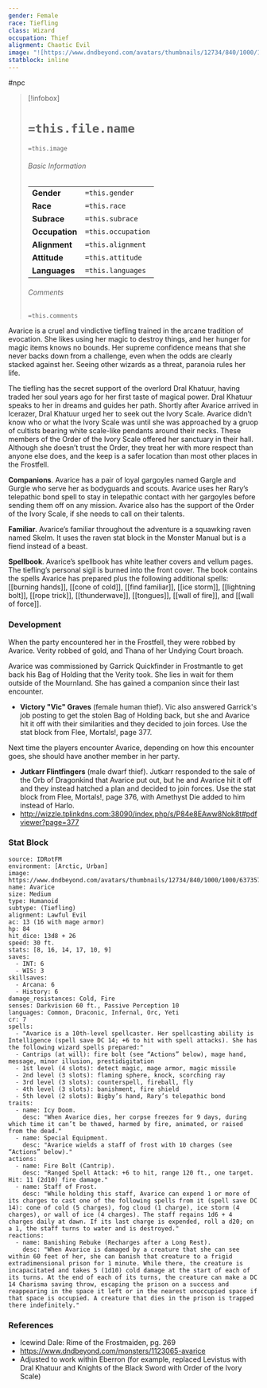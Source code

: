 ```yaml
---
gender: Female
race: Tiefling
class: Wizard
occupation: Thief
alignment: Chaotic Evil
image: "![https://www.dndbeyond.com/avatars/thumbnails/12734/840/1000/1000/637357081587654273.jpeg|250](https://www.dndbeyond.com/avatars/thumbnails/12734/840/1000/1000/637357081587654273.jpeg)"
statblock: inline
---
```

 #npc 

> [!infobox]
> # `=this.file.name`
> `=this.image`
> ###### Basic Information
> |  |  |
> | ---- | ---- |
> | **Gender** | `=this.gender` |
> | **Race** | `=this.race` |
> | **Subrace** | `=this.subrace` |
> | **Occupation** | `=this.occupation` |
> | **Alignment** | `=this.alignment` |
> | **Attitude** | `=this.attitude` |
> | **Languages** | `=this.languages` |
> ###### Comments
> `=this.comments`

Avarice is a cruel and vindictive tiefling trained in the arcane tradition of evocation. She likes using her magic to destroy things, and her hunger for magic items knows no bounds. Her supreme confidence means that she never backs down from a challenge, even when the odds are clearly stacked against her. Seeing other wizards as a threat, paranoia rules her life.

The tiefling has the secret support of the overlord Dral Khatuur, having traded her soul years ago for her first taste of magical power. Dral Khatuur speaks to her in dreams and guides her path. Shortly after Avarice arrived in Icerazer, Dral Khatuur urged her to seek out the Ivory Scale. Avarice didn’t know who or what the Ivory Scale was until she was approached by a gruop of cultists bearing white scale-like pendants around their necks. These members of the Order of the Ivory Scale offered her sanctuary in their hall. Although she doesn’t trust the Order, they treat her with more respect than anyone else does, and the keep is a safer location than most other places in the Frostfell.

**Companions**. Avarice has a pair of loyal gargoyles named Gargle and Gurgle who serve her as bodyguards and scouts. Avarice uses her Rary’s telepathic bond spell to stay in telepathic contact with her gargoyles before sending them off on any mission. Avarice also has the support of the Order of the Ivory Scale, if she needs to call on their talents.

**Familiar**. Avarice’s familiar throughout the adventure is a squawking raven named Skelm. It uses the raven stat block in the Monster Manual but is a fiend instead of a beast.

**Spellbook**. Avarice’s spellbook has white leather covers and vellum pages. The tiefling’s personal sigil is burned into the front cover. The book contains the spells Avarice has prepared plus the following additional spells: [[burning hands]], [[cone of cold]], [[find familiar]], [[ice storm]], [[lightning bolt]], [[rope trick]], [[thunderwave]], [[tongues]], [[wall of fire]], and [[wall of force]].

### Development

When the party encountered her in the Frostfell, they were robbed by Avarice. Verity robbed of gold, and Thana of her Undying Court broach.

Avarice was commissioned by Garrick Quickfinder in Frostmantle to get back his Bag of Holding that the Verity took. She lies in wait for them outside of the Mournland. She has gained a companion since their last encounter.
- **Victory "Vic" Graves** (female human thief). Vic also answered Garrick's job posting to get the stolen Bag of Holding back, but she and Avarice hit it off with their similarities and they decided to join forces. Use the stat block from Flee, Mortals!, page 377.

Next time the players encounter Avarice, depending on how this encounter goes, she should have another member in her party.
- **Jutkarr Flintfingers** (male dwarf thief). Jutkarr responded to the sale of the Orb of Dragonkind that Avarice put out, but he and Avarice hit it off and they instead hatched a plan and decided to join forces. Use the stat block from Flee, Mortals!, page 376, with Amethyst Die added to him instead of Harlo.
- http://wizzle.tplinkdns.com:38090/index.php/s/P84e8EAww8Nok8t#pdfviewer?page=377

### Stat Block

```statblock
source: IDRotFM
environment: [Arctic, Urban]
image: https://www.dndbeyond.com/avatars/thumbnails/12734/840/1000/1000/637357081587654273.jpeg
name: Avarice
size: Medium
type: Humanoid
subtype: (Tiefling)
alignment: Lawful Evil
ac: 13 (16 with mage armor)
hp: 84
hit_dice: 13d8 + 26
speed: 30 ft.
stats: [8, 16, 14, 17, 10, 9]
saves:
  - INT: 6
  - WIS: 3
skillsaves:
  - Arcana: 6
  - History: 6
damage_resistances: Cold, Fire
senses: Darkvision 60 ft., Passive Perception 10
languages: Common, Draconic, Infernal, Orc, Yeti
cr: 7
spells:
  - "Avarice is a 10th-level spellcaster. Her spellcasting ability is Intelligence (spell save DC 14; +6 to hit with spell attacks). She has the following wizard spells prepared:"
  - Cantrips (at will): fire bolt (see “Actions” below), mage hand, message, minor illusion, prestidigitation
  - 1st level (4 slots): detect magic, mage armor, magic missile
  - 2nd level (3 slots): flaming sphere, knock, scorching ray
  - 3rd level (3 slots): counterspell, fireball, fly
  - 4th level (3 slots): banishment, fire shield
  - 5th level (2 slots): Bigby’s hand, Rary’s telepathic bond
traits:
  - name: Icy Doom.
    desc: "When Avarice dies, her corpse freezes for 9 days, during which time it can’t be thawed, harmed by fire, animated, or raised from the dead."
  - name: Special Equipment.
    desc: "Avarice wields a staff of frost with 10 charges (see “Actions” below)."
actions:
  - name: Fire Bolt (Cantrip).
    desc: "Ranged Spell Attack: +6 to hit, range 120 ft., one target. Hit: 11 (2d10) fire damage."
  - name: Staff of Frost.
    desc: "While holding this staff, Avarice can expend 1 or more of its charges to cast one of the following spells from it (spell save DC 14): cone of cold (5 charges), fog cloud (1 charge), ice storm (4 charges), or wall of ice (4 charges). The staff regains 1d6 + 4 charges daily at dawn. If its last charge is expended, roll a d20; on a 1, the staff turns to water and is destroyed."
reactions:
  - name: Banishing Rebuke (Recharges after a Long Rest).
    desc: "When Avarice is damaged by a creature that she can see within 60 feet of her, she can banish that creature to a frigid extradimensional prison for 1 minute. While there, the creature is incapacitated and takes 5 (1d10) cold damage at the start of each of its turns. At the end of each of its turns, the creature can make a DC 14 Charisma saving throw, escaping the prison on a success and reappearing in the space it left or in the nearest unoccupied space if that space is occupied. A creature that dies in the prison is trapped there indefinitely."
```

### References

* Icewind Dale: Rime of the Frostmaiden, pg. 269
* https://www.dndbeyond.com/monsters/1123065-avarice
* Adjusted to work within Eberron (for example, replaced Levistus with Dral Khatuur and Knights of the Black Sword with Order of the Ivory Scale)
